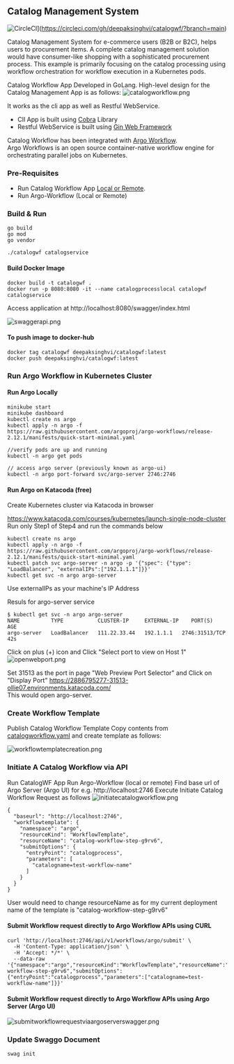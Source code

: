 ## Catalog Management System

![CircleCI](https://circleci.com/gh/deepaksinghvi/catalogwf.svg?style=svg)](https://circleci.com/gh/deepaksinghvi/catalogwf/?branch=main)

Catalog Management System for e-commerce users (B2B or B2C), helps users to procurement items. 
A complete catalog management solution would have consumer-like shopping with a sophisticated procurement process. 
This example is primarily focusing on the catalog processing using workflow orchestration for workflow execution in a Kubernetes pods.

Catalog Workflow App Developed in GoLang.
High-level design for the Catalog Management App is as follows:
![catalogworkflow.png](resources/catalogworkflow.png)

It works as the cli app as well as Restful WebService.
* ClI App is built using [Cobra](https://github.com/spf13/cobra) Library
* Restful WebService is built using [Gin Web Framework](https://github.com/gin-gonic/gin)  

Catalog Workflow has been integrated with [Argo Workflow](https://argoproj.github.io/workflows).  
Argo Workflows is an open source container-native workflow engine for orchestrating parallel jobs on Kubernetes.

### Pre-Requisites
* Run Catalog Workflow App [Local or Remote](#build-&-run).
* Run Argo-Workflow  (Local or Remote)


### Build & Run
```
go build
go mod
go vendor

./catalogwf catalogservice
```

#### Build Docker Image
```
docker build -t catalogwf .
docker run -p 8080:8080 -it --name catalogprocesslocal catalogwf catalogservice

```

Access application at http://localhost:8080/swagger/index.html


![swaggerapi.png](resources/swaggerapi.png)

#### To push image to docker-hub
```
docker tag catalogwf deepaksinghvi/catalogwf:latest
docker push deepaksinghvi/catalogwf:latest
```

### Run Argo Workflow in Kubernetes Cluster

#### Run Argo Locally
```
minikube start
minikube dashboard
kubectl create ns argo
kubectl apply -n argo -f https://raw.githubusercontent.com/argoproj/argo-workflows/release-2.12.1/manifests/quick-start-minimal.yaml

//verify pods are up and running
kubectl -n argo get pods

// access argo server (previously known as argo-ui)
kubectl -n argo port-forward svc/argo-server 2746:2746
```


#### Run Argo on Katacoda (free)
Create Kubernetes cluster via Katacoda in browser

https://www.katacoda.com/courses/kubernetes/launch-single-node-cluster
Run only Step1 of Step4 and run the commands below

```
kubectl create ns argo
kubectl apply -n argo -f https://raw.githubusercontent.com/argoproj/argo-workflows/release-2.12.1/manifests/quick-start-minimal.yaml
kubectl patch svc argo-server -n argo -p '{"spec": {"type": "LoadBalancer", "externalIPs":["192.1.1.1"]}}'
kubectl get svc -n argo argo-server
```
Use externalIPs as your machine's IP Address

Resuls for argo-server service
```
$ kubectl get svc -n argo argo-server  
NAME          TYPE           CLUSTER-IP     EXTERNAL-IP    PORT(S)          AGE
argo-server   LoadBalancer   111.22.33.44   192.1.1.1   2746:31513/TCP   42s
```

Click on plus (+) icon and Click "Select port to view on Host 1"
![openwebport.png](resources/openwebport.png)

Set 31513 as the port in page "Web Preview Port Selector" and Click on "Display Port"
https://2886795277-31513-ollie07.environments.katacoda.com/  
This would open argo-server.

### Create Workflow Template
Publish Catalog Workflow Template
Copy contents from [catalogworkflow.yaml](resources/catalogworkflow.yaml) and create template as follows:

![workflowtemplatecreation.png](resources/workflowtemplatecreation.png)


### Initiate A Catalog Workflow via API
Run CatalogWF App
Run Argo-Workflow (local or remote)
Find base url of Argo Server (Argo UI) for e.g. http://localhost:2746
Execute Initiate Catalog Workflow Request as follows
![initiatecatalogworkflow.png](resources/initiatecatalogworkflow.png)

```
{
  "baseurl": "http://localhost:2746",
  "workflowtemplate": {
    "namespace": "argo",
    "resourceKind": "WorkflowTemplate",
    "resourceName": "catalog-workflow-step-g9rv6",
    "submitOptions": {
      "entryPoint": "catalogprocess",
      "parameters": [
        "catalogname=test-workflow-name"
      ]
    }
  }
}
```


User would need to change resourceName as for my current deployment name of the template is 
"catalog-workflow-step-g9rv6"

#### Submit Workflow request directly to Argo Workflow APIs using CURL
```
curl 'http://localhost:2746/api/v1/workflows/argo/submit' \
  -H 'Content-Type: application/json' \
  -H 'Accept: */*' \
  --data-raw '{"namespace":"argo","resourceKind":"WorkflowTemplate","resourceName":"catalog-workflow-step-g9rv6","submitOptions":{"entryPoint":"catalogprocess","parameters":["catalogname=test-workflow-name"]}}'
```

#### Submit Workflow request directly to Argo Workflow APIs using Argo Server (Argo UI)
![submitworkflowrequestviaargoserverswagger.png](resources/submitworkflowrequestviaargoserverswagger.png)


### Update Swaggo Document
```
swag init
```
